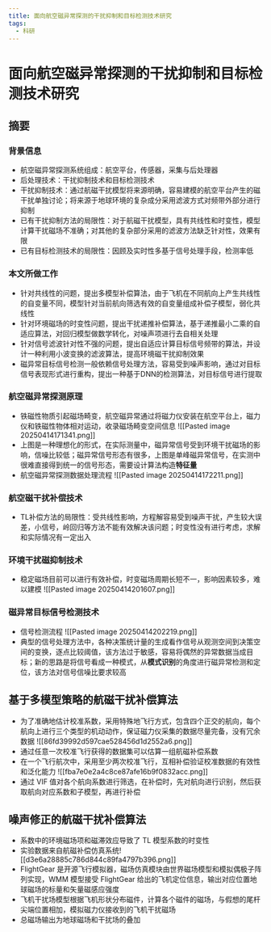 ```yaml
---
title: 面向航空磁异常探测的干扰抑制和目标检测技术研究
tags:
  - 科研
---
```


# 面向航空磁异常探测的干扰抑制和目标检测技术研究

## 摘要

### 背景信息

- 航空磁异常探测系统组成：航空平台，传感器，采集与后处理器
- 后处理技术：干扰抑制技术和目标检测技术
- 干扰抑制技术：通过航磁干扰模型将来源明确，容易建模的航空平台产生的磁干扰单独讨论；将来源于地球环境的复杂成分采用滤波方式对频带外部分进行抑制
- 已有干扰抑制方法的局限性：对于航磁干扰模型，具有共线性和时变性，模型计算干扰磁场不准确；对其他的复杂部分采用的滤波方法缺乏针对性，效果有限
- 已有目标检测技术的局限性：因顾及实时性多基于信号处理手段，检测率低

### 本文所做工作

- 针对共线性的问题，提出多模型补偿算法，由于飞机在不同航向上产生共线性的自变量不同，模型针对当前航向筛选有效的自变量组成补偿子模型，弱化共线性
- 针对环境磁场的时变性问题，提出干扰递推补偿算法，基于递推最小二乘的自适应算法，对回归模型做数学转化，对噪声项进行去自相关处理
- 针对信号滤波针对性不强的问题，提出自适应计算目标信号频带的算法，并设计一种利用小波变换的滤波算法，提高环境磁干扰抑制效果
- 磁异常目标信号检测一般依赖信号处理方法，容易受到噪声影响，通过对目标信号表现形式进行重构，提出一种基于DNN的检测算法，对目标信号进行提取

### 航空磁异常探测原理

- 铁磁性物质引起磁场畸变，航空磁异常通过将磁力仪安装在航空平台上，磁力仪和铁磁性物体相对运动，收录磁场畸变空间信息
![[Pasted image 20250414171341.png]]
- 上图是一种理想化的形式，在实际测量中，磁异常信号受到环境干扰磁场的影响，信噪比较低；磁异常信号形态有很多，上图是单峰磁异常信号，在实测中很难直接得到统一的信号形态，需要设计算法构造**特征量**
- 航空磁异常探测数据处理流程 ![[Pasted image 20250414172211.png]]

### 航空磁干扰补偿技术

- TL补偿方法的局限性：受共线性影响，方程解容易受到噪声干扰，产生较大误差，小信号，岭回归等方法不能有效解决该问题；时变性没有进行考虑，求解和实际情况有一定出入

### 环境干扰磁抑制技术

- 稳定磁场目前可以进行有效补偿，时变磁场周期长短不一，影响因素较多，难以建模
![[Pasted image 20250414201607.png]]

### 磁异常目标信号检测技术

- 信号检测流程
![[Pasted image 20250414202219.png]]
- 典型的信号处理方法中，各种决策统计量的生成看作信号从观测空间到决策空间的变换，逐点比较阈值，该方法过于敏感，容易将偶然的异常数据当成目标；新的思路是将信号看成一种模式，从**模式识别**的角度进行磁异常检测和定位，该方法对信号信噪比要求较高

## 基于多模型策略的航磁干扰补偿算法

- 为了准确地估计校准系数，采用特殊地飞行方式，包含四个正交的航向，每个航向上进行三个类型的机动动作，保证磁力仪采集的数据尽量完备，没有冗余数据
![[86fd39992d597cae528456d1d2552a6.png]]
- 通过任意一次校准飞行获得的数据集可以估算一组航磁补偿系数
- 在一个飞行航次中，采用至少两次校准飞行，互相补偿验证校准数据的有效性和泛化能力
![[fba7e0e2a4c8ce87afe16b9f0832acc.png]]
- 通过 VIF 值对各个航向系数进行筛选，在补偿时，先对航向进行识别，然后获取航向对应系数和子模型，再进行补偿

## 噪声修正的航磁干扰补偿算法

- 系数中的环境磁场项和磁滞效应导致了 TL 模型系数的时变性
- 实验数据来自航磁补偿仿真系统![[d3e6a28885c786d844c89fa4797b396.png]]
- FlightGear 是开源飞行模拟器，磁场仿真模块由世界磁场模型和模拟偶极子阵列实现，WMM 模型接受 FlightGear 给出的飞机定位信息，输出对应位置地球磁场的标量和矢量磁感应强度
- 飞机干扰场模型根据飞机形状分布磁件，计算各个磁件的磁场，与假想的尾杆尖端位置相加，模拟磁力仪接收到的飞机干扰磁场
- 总磁场输出为地球磁场和干扰场的叠加
